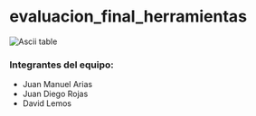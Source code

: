 # evaluacion_final_herramientas



![Ascii table](https://1.bp.blogspot.com/-gTya0k5EPtY/UlsYUkVM-HI/AAAAAAAAAIg/YeMEivnolAY/s1600/IMAGEN13.jpg)

### Integrantes del equipo: 
  * Juan Manuel Arias 
  * Juan Diego Rojas 
  * David Lemos
